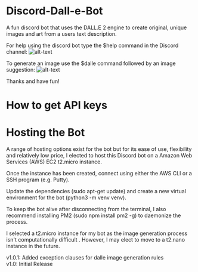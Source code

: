 # Discord-Dall-e-Bot

A fun discord bot that uses the DALL.E 2 engine to create original, unique images and art from a users text description.

For help using the discord bot type the $help command in the Discord channel:
![alt-text](https://github.com/w0ngja/Discord-Dalle-Bot/blob/main/readme_misc/readme_help_command.PNG)

To generate an image use the $dalle command followed by an image suggestion:
![alt-text](https://github.com/w0ngja/Discord-Dalle-Bot/blob/main/readme_misc/readme_dalle_command.PNG)

Thanks and have fun!

# How to get API keys

# Hosting the Bot
A range of hosting options exist for the bot but for its ease of use, flexibility and relatively low price, I elected to host this Discord bot on a Amazon Web Services (AWS) EC2 t2.micro instance.

  Once the instance has been created, connect using either the AWS CLI or a SSH program (e.g. Putty). 
  
  Update the dependencies (sudo apt-get update) and create a new virtual environment for the bot (python3 -m venv venv).
  
  To keep the bot alive after disconnecting from the terminal, I also recommend installing PM2 (sudo npm install pm2 -g) to daemonize the process.

  I selected a t2.micro instance for my bot as the image generation process isn't computationally difficult . However, I may elect to move to a t2.nano instance in the future.

v1.0.1: Added exception clauses for dalle image generation rules\
v1.0: Initial Release
